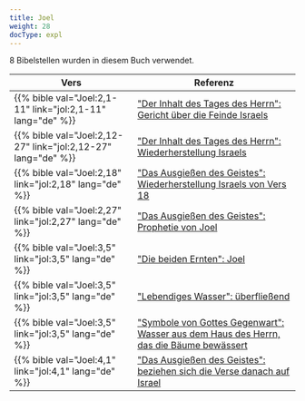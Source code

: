 ```yaml
---
title: Joel
weight: 28
docType: expl
---
```


8 Bibelstellen wurden in diesem Buch verwendet.

| Vers | Referenz |
|-------|-----------|
| {{% bible val="Joel:2,1-11" link="jol:2,1-11" lang="de" %}} | ["Der Inhalt des Tages des Herrn": Gericht über die Feinde Israels](../exampleSite/content/expl/../expl/background/israel/the-day-of-the-lord#af7c) |
| {{% bible val="Joel:2,12-27" link="jol:2,12-27" lang="de" %}} | ["Der Inhalt des Tages des Herrn": Wiederherstellung Israels](../exampleSite/content/expl/../expl/background/israel/the-day-of-the-lord#af7c) |
| {{% bible val="Joel:2,18" link="jol:2,18" lang="de" %}} | ["Das Ausgießen des Geistes": Wiederherstellung Israels von Vers 18](../exampleSite/content/expl/../expl/background/israel/the-church-is-part-of-israel#e989) |
| {{% bible val="Joel:2,27" link="jol:2,27" lang="de" %}} | ["Das Ausgießen des Geistes": Prophetie von Joel](../exampleSite/content/expl/../expl/background/israel/the-church-is-part-of-israel#e989) |
| {{% bible val="Joel:3,5" link="jol:3,5" lang="de" %}} | ["Die beiden Ernten": Joel](../exampleSite/content/expl/../expl/content/harvest/gods-army-and-the-seven-angels#45b1) |
| {{% bible val="Joel:3,5" link="jol:3,5" lang="de" %}} | ["Lebendiges Wasser": überfließend](../exampleSite/content/expl/../expl/content/paradise/the-new-jerusalem#8a3f) |
| {{% bible val="Joel:3,5" link="jol:3,5" lang="de" %}} | ["Symbole von Gottes Gegenwart": Wasser aus dem Haus des Herrn, das die Bäume bewässert](../exampleSite/content/expl/../expl/content/paradise/the-new-jerusalem#126e) |
| {{% bible val="Joel:4,1" link="jol:4,1" lang="de" %}} | ["Das Ausgießen des Geistes": beziehen sich die Verse danach auf Israel](../exampleSite/content/expl/../expl/background/israel/the-church-is-part-of-israel#e989) |
